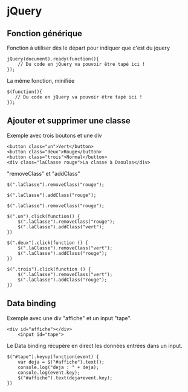 # jQuery

## Fonction générique
Fonction à utiliser dès le départ pour indiquer que c'est du jquery
```
jQuery(document).ready(function(){
    // Du code en jQuery va pouvoir être tapé ici !
});
```
La même fonction, minifiée
```
$(function(){
   // Du code en jQuery va pouvoir être tapé ici !
});
```

## Ajouter et supprimer une classe
Exemple avec trois boutons et une div
```
<button class="un">Vert</button>
<button class="deux">Rouge</button>
<button class="trois">Normal</button>
<div class="laClasse rouge">La classe à Daoulas</div>
```
"removeClass" et "addClass"
```
$(".laClasse").removeClass("rouge");

$(".laClasse").addClass("rouge");

$(".laClasse").removeClass("rouge");

$(".un").click(function() {
    $(".laClasse").removeClass("rouge");
    $(".laClasse").addClass("vert");
})

$(".deux").click(function () {
    $(".laClasse").removeClass("vert");
    $(".laClasse").addClass("rouge");
})

$(".trois").click(function () {
    $(".laClasse").removeClass("vert");
    $(".laClasse").addClass("rouge");
})
```

## Data binding

Exemple avec une div "affiche" et un input "tape".
```
<div id="affiche"></div>
    <input id="tape">
```
Le Data binding récupère en direct les données entrées dans un input.
```
$("#tape").keyup(function(event) {
    var deja = $("#affiche").text();
    console.log("deja : " + deja);
    console.log(event.key);
    $("#affiche").text(deja+event.key);
})
```